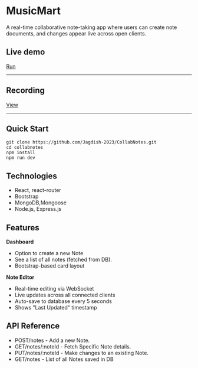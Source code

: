 # MusicMart

A real-time collaborative note-taking app where users can create note documents, and changes appear live across open clients.

## Live demo
[Run](https://collabnotes-ten.vercel.app)

---
## Recording
[View](https://drive.google.com/file/d/15ASOECwbZ6b2EA_8hqHouXVcVN54qIrf/view?usp=sharing)

---



## Quick Start
```
git clone https://github.com/Jagdish-2023/CollabNotes.git
cd collabnotes
npm install
npm run dev
```

## Technologies
- React, react-router
- Bootstrap
- MongoDB,Mongoose
- Node.js, Express.js

## Features
**Dashboard**
- Option to create a new Note
- See a list of all notes (fetched from DB).
- Bootstrap-based card layout

**Note Editor**
- Real-time editing via WebSocket
- Live updates across all connected clients
- Auto-save to database every 5 seconds
- Shows "Last Updated" timestamp



## API Reference
- POST/notes - Add a new Note.
- GET/notes/:noteId - Fetch Specific Note details.
- PUT/notes/:noteId - Make changes to an existing Note.
- GET/notes - List of all Notes saved in DB


